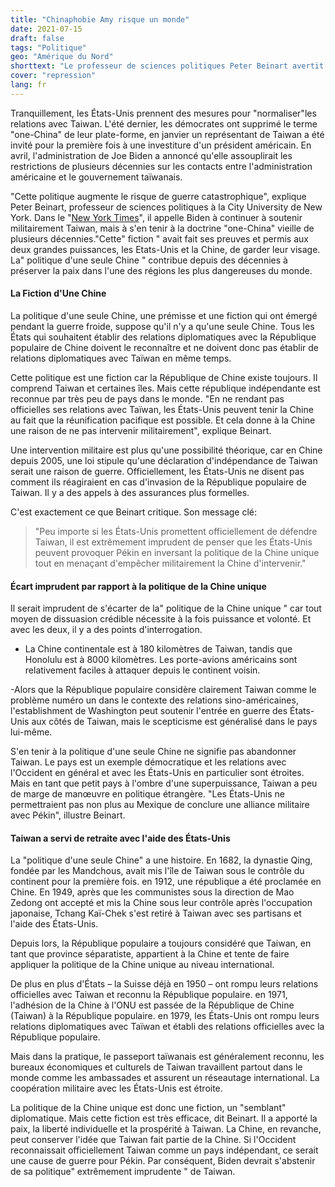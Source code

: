 ```yaml
---
title: "Chinaphobie Amy risque un monde"
date: 2021-07-15
draft: false
tags: "Politique"
geo: "Amérique du Nord"
shorttext: "Le professeur de sciences politiques Peter Beinart avertit que l'Occident devrait s'accrocher à la fiction de la politique d'une seule Chine."
cover: "repression"
lang: fr
---
```


Tranquillement, les États-Unis prennent des mesures pour "normaliser"les relations avec Taiwan. L'été dernier, les démocrates ont supprimé le terme "one-China" de leur plate-forme, en janvier un représentant de Taiwan a été invité pour la première fois à une investiture d'un président américain. En avril, l'administration de Joe Biden a annoncé qu'elle assouplirait les restrictions de plusieurs décennies sur les contacts entre l'administration américaine et le gouvernement taïwanais.

"Cette politique augmente le risque de guerre catastrophique", explique Peter Beinart, professeur de sciences politiques à la City University de New York. Dans le "[New York Times](https://www.nytimes.com/2021/05/05/opinion/biden-taiwan-china.html "Biden’s Taiwan Policy Is Truly, Deeply Reckless")", il appelle Biden à continuer à soutenir militairement Taiwan, mais à s'en tenir à la doctrine "one-China" vieille de plusieurs décennies."Cette" fiction " avait fait ses preuves et permis aux deux grandes puissances, les Etats-Unis et la Chine, de garder leur visage. La" politique d'une seule Chine " contribue depuis des décennies à préserver la paix dans l'une des régions les plus dangereuses du monde.

#### La Fiction d'Une Chine

La politique d'une seule Chine, une prémisse et une fiction qui ont émergé pendant la guerre froide, suppose qu'il n'y a qu'une seule Chine. Tous les États qui souhaitent établir des relations diplomatiques avec la République populaire de Chine doivent le reconnaître et ne doivent donc pas établir de relations diplomatiques avec Taïwan en même temps.

Cette politique est une fiction car la République de Chine existe toujours. Il comprend Taiwan et certaines îles. Mais cette république indépendante est reconnue par très peu de pays dans le monde. "En ne rendant pas officielles ses relations avec Taïwan, les États-Unis peuvent tenir la Chine au fait que la réunification pacifique est possible. Et cela donne à la Chine une raison de ne pas intervenir militairement", explique Beinart.

Une intervention militaire est plus qu'une possibilité théorique, car en Chine depuis 2005, une loi stipule qu'une déclaration d'indépendance de Taiwan serait une raison de guerre. Officiellement, les États-Unis ne disent pas comment ils réagiraient en cas d'invasion de la République populaire de Taiwan. Il y a des appels à des assurances plus formelles.

C'est exactement ce que Beinart critique. Son message clé:

> "Peu importe si les États-Unis promettent officiellement de défendre Taiwan, il est extrêmement imprudent de penser que les États-Unis peuvent provoquer Pékin en inversant la politique de la Chine unique tout en menaçant d'empêcher militairement la Chine d'intervenir."

#### Écart imprudent par rapport à la politique de la Chine unique

Il serait imprudent de s'écarter de la" politique de la Chine unique " car tout moyen de dissuasion crédible nécessite à la fois puissance et volonté. Et avec les deux, il y a des points d'interrogation.

- La Chine continentale est à 180 kilomètres de Taiwan, tandis que Honolulu est à 8000 kilomètres. Les porte-avions américains sont relativement faciles à attaquer depuis le continent voisin.

-Alors que la République populaire considère clairement Taiwan comme le problème numéro un dans le contexte des relations sino-américaines, l'establishment de Washington peut soutenir l'entrée en guerre des États-Unis aux côtés de Taiwan, mais le scepticisme est généralisé dans le pays lui-même.

S'en tenir à la politique d'une seule Chine ne signifie pas abandonner Taiwan. Le pays est un exemple démocratique et les relations avec l'Occident en général et avec les États-Unis en particulier sont étroites. Mais en tant que petit pays à l'ombre d'une superpuissance, Taiwan a peu de marge de manœuvre en politique étrangère. "Les États-Unis ne permettraient pas non plus au Mexique de conclure une alliance militaire avec Pékin", illustre Beinart.

#### Taiwan a servi de retraite avec l'aide des États-Unis

La "politique d'une seule Chine" a une histoire. En 1682, la dynastie Qing, fondée par les Mandchous, avait mis l'île de Taiwan sous le contrôle du continent pour la première fois. en 1912, une république a été proclamée en Chine. En 1949, après que les communistes sous la direction de Mao Zedong ont accepté et mis la Chine sous leur contrôle après l'occupation japonaise, Tchang Kaï-Chek s'est retiré à Taiwan avec ses partisans et l'aide des États-Unis.

Depuis lors, la République populaire a toujours considéré que Taiwan, en tant que province séparatiste, appartient à la Chine et tente de faire appliquer la politique de la Chine unique au niveau international.

De plus en plus d'États – la Suisse déjà en 1950 – ont rompu leurs relations officielles avec Taiwan et reconnu la République populaire. en 1971, l'adhésion de la Chine à l'ONU est passée de la République de Chine (Taiwan) à la République populaire. en 1979, les États-Unis ont rompu leurs relations diplomatiques avec Taïwan et établi des relations officielles avec la République populaire.

Mais dans la pratique, le passeport taïwanais est généralement reconnu, les bureaux économiques et culturels de Taiwan travaillent partout dans le monde comme les ambassades et assurent un réseautage international. La coopération militaire avec les États-Unis est étroite.

La politique de la Chine unique est donc une fiction, un "semblant" diplomatique. Mais cette fiction est très efficace, dit Beinart. Il a apporté la paix, la liberté individuelle et la prospérité à Taiwan. La Chine, en revanche, peut conserver l'idée que Taiwan fait partie de la Chine. Si l'Occident reconnaissait officiellement Taiwan comme un pays indépendant, ce serait une cause de guerre pour Pékin. Par conséquent, Biden devrait s'abstenir de sa politique" extrêmement imprudente " de Taiwan.
